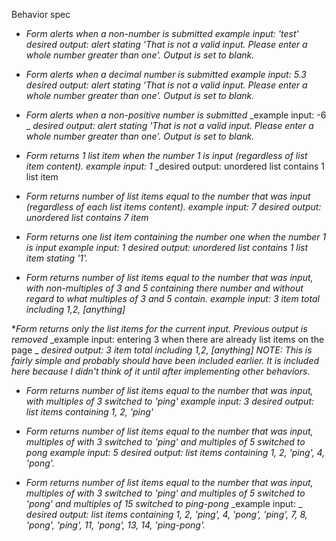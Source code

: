 Behavior spec

* _Form alerts when a non-number is submitted_
_example input: 'test'_
_desired output: alert stating 'That is not a valid input. Please enter a whole number greater than one'. Output is set to blank._

* _Form alerts when a decimal number is submitted_
_example input: 5.3_
_desired output: alert stating 'That is not a valid input. Please enter a whole number greater than one'. Output is set to blank._

* _Form alerts when a non-positive number is submitted_
_example input: -6 _
_desired output: alert stating 'That is not a valid input. Please enter a whole number greater than one'. Output is set to blank._

* _Form returns 1 list item when the number 1 is input (regardless of list item content)._
_example input: 1_
_desired output: unordered list contains 1 list item
* _Form returns number of list items equal to the number that was input (regardless of each list items content)._
_example input: 7_
_desired output: unordered list contains 7 item_

* _Form returns one list item containing the number one when the number 1 is input_
_example input: 1_
_desired output: unordered list contains 1 list item stating '1'._

* _Form returns number of list items equal to the number that was input, with non-multiples of 3 and 5 containing there number and without regard to what multiples of 3 and 5 contain._
_example input: 3 item total including 1,2, [anything]_

*_Form returns only the list items for the current input. Previous output is removed_
_example input: entering 3 when there are already list items on the page _
_desired output: 3 item total including 1,2, [anything]_
_NOTE: This is fairly simple and probably should have been included earlier. It is included here because I didn't think of it until after implementing other behaviors._

* _Form returns number of list items equal to the number that was input, with multiples of 3 switched to 'ping'_
_example input: 3_
_desired output: list items containing 1, 2, 'ping'_

* _Form returns number of list items equal to the number that was input, multiples of with 3 switched to 'ping' and multiples of 5 switched to pong_
_example input: 5_
_desired output: list items containing 1, 2, 'ping', 4, 'pong'._

* _Form returns number of list items equal to the number that was input, multiples of with 3 switched to 'ping' and multiples of 5 switched to 'pong' and multiples of 15 switched to ping-pong_
_example input: _
_desired output: list items containing 1, 2, 'ping', 4, 'pong', 'ping', 7, 8, 'pong', 'ping', 11, 'pong', 13, 14, 'ping-pong'._
